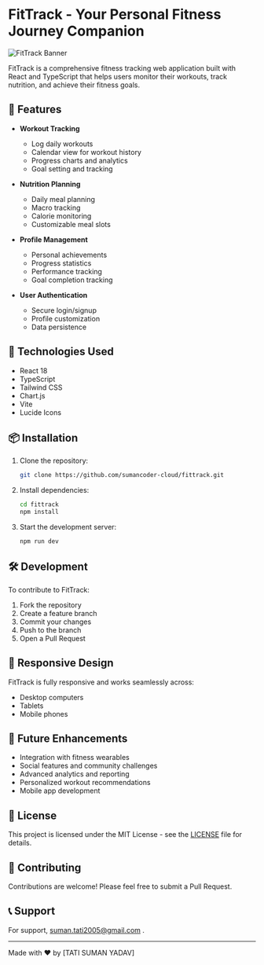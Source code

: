 # FitTrack - Your Personal Fitness Journey Companion

![FitTrack Banner](https://images.unsplash.com/photo-1534438327276-14e5300c3a48?ixlib=rb-1.2.1&auto=format&fit=crop&w=1920&q=80)

FitTrack is a comprehensive fitness tracking web application built with React and TypeScript that helps users monitor their workouts, track nutrition, and achieve their fitness goals.

## 🌟 Features

- **Workout Tracking**
  - Log daily workouts
  - Calendar view for workout history
  - Progress charts and analytics
  - Goal setting and tracking

- **Nutrition Planning**
  - Daily meal planning
  - Macro tracking
  - Calorie monitoring
  - Customizable meal slots

- **Profile Management**
  - Personal achievements
  - Progress statistics
  - Performance tracking
  - Goal completion tracking

- **User Authentication**
  - Secure login/signup
  - Profile customization
  - Data persistence

## 🚀 Technologies Used

- React 18
- TypeScript
- Tailwind CSS
- Chart.js
- Vite
- Lucide Icons

## 📦 Installation

1. Clone the repository:
   ```bash
   git clone https://github.com/sumancoder-cloud/fittrack.git
   ```

2. Install dependencies:
   ```bash
   cd fittrack
   npm install
   ```

3. Start the development server:
   ```bash
   npm run dev
   ```

## 🛠️ Development

To contribute to FitTrack:

1. Fork the repository
2. Create a feature branch
3. Commit your changes
4. Push to the branch
5. Open a Pull Request

## 📱 Responsive Design

FitTrack is fully responsive and works seamlessly across:
- Desktop computers
- Tablets
- Mobile phones

## 🎯 Future Enhancements

- Integration with fitness wearables
- Social features and community challenges
- Advanced analytics and reporting
- Personalized workout recommendations
- Mobile app development

## 📄 License

This project is licensed under the MIT License - see the [LICENSE](LICENSE.md) file for details.

## 👥 Contributing

Contributions are welcome! Please feel free to submit a Pull Request.

## 📞 Support

For support, suman.tati2005@gmail.com .

---

Made with ❤️ by [TATI SUMAN YADAV]
